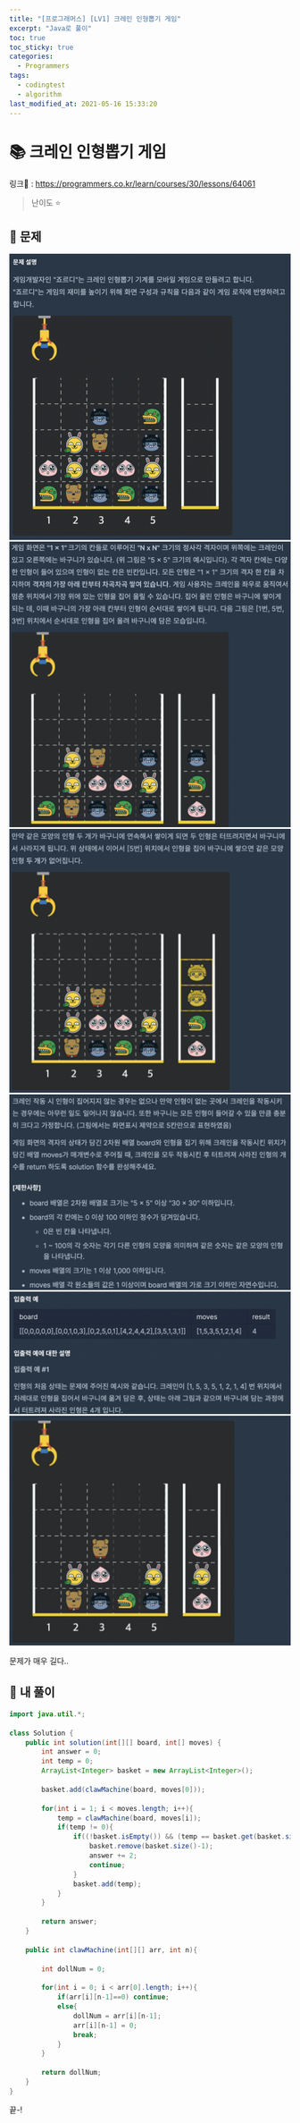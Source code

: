 ```yaml
---
title: "[프로그래머스] [LV1] 크레인 인형뽑기 게임"
excerpt: "Java로 풀이"
toc: true
toc_sticky: true
categories:
  - Programmers
tags:
  - codingtest
  - algorithm
last_modified_at: 2021-05-16 15:33:20
---
```


# 📚 크레인 인형뽑기 게임
  
링크📎 : <https://programmers.co.kr/learn/courses/30/lessons/64061>  

>난이도 ⭐️
  
## 📖 문제  
  
![이미지](/assets/images/Programmers/Lv1/21-1.png)
![이미지](/assets/images/Programmers/Lv1/21-2.png)
![이미지](/assets/images/Programmers/Lv1/21-3.png)
![이미지](/assets/images/Programmers/Lv1/21-4.png)
![이미지](/assets/images/Programmers/Lv1/21-5.png)
![이미지](/assets/images/Programmers/Lv1/21-6.png)
  
문제가 매우 길다..  
  
## 📝 내 풀이  
  
```java  
import java.util.*; 
 
class Solution {
    public int solution(int[][] board, int[] moves) {
        int answer = 0;
        int temp = 0;
        ArrayList<Integer> basket = new ArrayList<Integer>();
        
        basket.add(clawMachine(board, moves[0]));
        
        for(int i = 1; i < moves.length; i++){
            temp = clawMachine(board, moves[i]);
            if(temp != 0){
                if((!basket.isEmpty()) && (temp == basket.get(basket.size()-1))){
                    basket.remove(basket.size()-1);
                    answer += 2;
                    continue;
                }   
                basket.add(temp);
            }
        }
        
        return answer;
    }
    
    public int clawMachine(int[][] arr, int n){
        
        int dollNum = 0;
        
        for(int i = 0; i < arr[0].length; i++){
            if(arr[i][n-1]==0) continue;
            else{
                dollNum = arr[i][n-1];
                arr[i][n-1] = 0;
                break;
            }
        }
        
        return dollNum; 
    }
}
```
  
끝-!